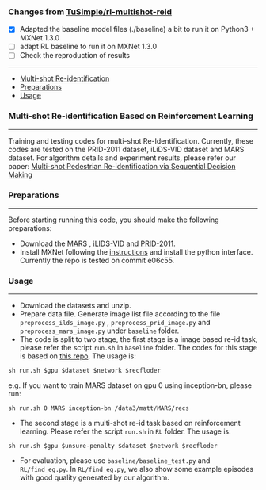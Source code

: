 <h3> Changes from <a href='https://github.com/TuSimple/rl-multishot-reid'> TuSimple/rl-multishot-reid </a></h3>

- [x] Adapted the baseline model files (./baseline) a bit to run it on Python3 + MXNet 1.3.0
- [ ] adapt RL baseline to run it on MXNet 1.3.0
- [ ] Check the reproduction of results

----

* [Multi-shot Re-identification](#1)
* [Preparations](#1.1)
* [Usage](#1.2)

<h3 id="1">Multi-shot Re-identification Based on Reinforcement Learning</h3>

---

Training and testing codes for multi-shot Re-Identification. Currently, these codes are tested on the PRID-2011 dataset, iLiDS-VID dataset and MARS dataset. For algorithm details and experiment results, please refer our paper: [Multi-shot Pedestrian Re-identification via Sequential Decision Making](https://arxiv.org/abs/1712.07257)

<h3 id="1.1">Preparations</h3>

---

Before starting running this code, you should make the following preparations:

* Download the [MARS](http://www.liangzheng.com.cn/Project/project_mars.html)
, [iLIDS-VID](http://www.eecs.qmul.ac.uk/~xiatian/downloads_qmul_iLIDS-VID_ReID_dataset.html) and [PRID-2011](https://www.tugraz.at/institute/icg/research/team-bischof/lrs/downloads/PRID11/).
* Install MXNet following the [instructions](http://mxnet.io/get_started/index.html#setup-and-installation) and install the python interface. Currently the repo is tested on commit e06c55.

<h3 id="1.2">Usage</h3>

---

* Download the datasets and unzip.
* Prepare data file. Generate image list file according to the file `preprocess_ilds_image.py`
, `preprocess_prid_image.py` and `preprocess_mars_image.py` under `baseline` folder.
* The code is split to two stage, the first stage is a image based re-id task,
please refer the script `run.sh` in `baseline` folder. The codes for this stage is based on [this repo](https://github.com/TuSimple/re-identification). The usage is:
```shell
sh run.sh $gpu $dataset $network $recfloder
```
e.g. If you want to train MARS dataset on gpu 0 using inception-bn, please run:
```shell
sh run.sh 0 MARS inception-bn /data3/matt/MARS/recs
```
* The second stage is a multi-shot re-id task based on reinforcement learning.
Please refer the script `run.sh` in `RL` folder. The usage is:
```shell
sh run.sh $gpu $unsure-penalty $dataset $network $recfloder
```
* For evaluation, please use `baseline/baseline_test.py` and `RL/find_eg.py`. In `RL/find_eg.py`, we also show some example episodes with good quality generated by our algorithm.


